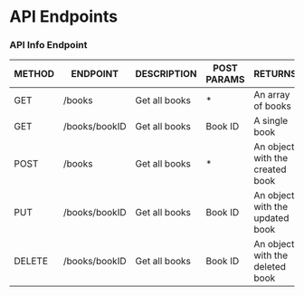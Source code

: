 # API Endpoints

### API Info Endpoint

| METHOD | ENDPOINT      | DESCRIPTION   | POST PARAMS | RETURNS                         |
| ------ | ------------- | ------------- | ----------- | ------------------------------- |
| GET    | /books        | Get all books | *           | An array of books               |
| GET    | /books/bookID | Get all books | Book ID     | A single book                   |
| POST   | /books        | Get all books | *           | An object with the created book |
| PUT    | /books/bookID | Get all books | Book ID     | An object with the updated book |
| DELETE | /books/bookID | Get all books | Book ID     | An object with the deleted book |


